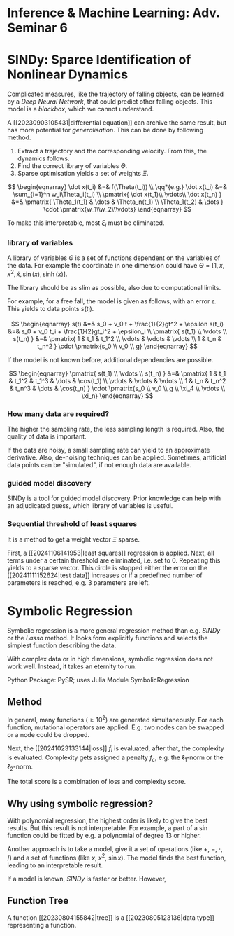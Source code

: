 # Inference & Machine Learning: Adv. Seminar 6
# SINDy: Sparce Identification of Nonlinear Dynamics
Complicated measures, like the trajectory of falling objects, can be learned by a *Deep Neural Network*, that could predict other falling objects. This model is a *blackbox*, which we cannot understand.

A [[20230903105431|differential equation]] can archive the same result, but has more potential for *generalisation*. This can be done by following method.

1. Extract a trajectory and the corresponding velocity. From this, the dynamics follows.
2. Find the correct library of variables $\Theta$.
3. Sparse optimisation yields a set of weights $\Xi$.

$$
\begin{eqnarray}
    \dot x(t_i) &=& f(\Theta(t_i)) \\
    \qq*{e.g.} \dot x(t_i) &=& \sum_{i=1}^n w_i\Theta_i(t_i) \\
    \pmatrix{
            \dot x(t_1)\\
            \vdots\\
            \dot x(t_n)
        } &=&
            \pmatrix{
                \Theta_1(t_1) & \dots & \Theta_n(t_1) \\
                \Theta_1(t_2) & \dots 
            }
            \cdot \pmatrix{w_1\\w_2\\\vdots}
\end{eqnarray}
$$


To make this interpretable, most $\xi_i$ must be eliminated.

### library of variables
A library of variables $\Theta$ is a set of functions dependent on the variables of the data. For example the coordinate in one dimension could have $\Theta=[1, x, x^2, \dot x, \sin(x), \sinh(x)]$.

The library should be as slim as possible, also due to computational limits.

For example, for a free fall, the model is given as follows, with an error $\epsilon$. This yields to data points $s(t_i)$.

$$
\begin{eqnarray}
    s(t) &=& s_0 + v_0 t + \frac{1}{2}gt^2 + \epsilon
    s(t_i) &=& s_0 + v_0 t_i + \frac{1}{2}gt_i^2 + \epsilon_i \\
    \pmatrix{
            s(t_1) \\ \vdots \\ s(t_n)
        } &=&
            \pmatrix{
                1 & t_1 & t_1^2 \\
                \vdots & \vdots & \vdots \\
                1 & t_n & t_n^2
            }
            \cdot \pmatrix{s_0 \\ v_0 \\ g}
\end{eqnarray}
$$

If the model is not known before, additional dependencies are possible.

$$
\begin{eqnarray}
    \pmatrix{
            s(t_1) \\ \vdots \\ s(t_n)
        } &=&
            \pmatrix{
                1 & t_1 & t_1^2 & t_1^3 & \dots & \cos(t_1) \\
                \vdots & \vdots & \vdots \\
                1 & t_n & t_n^2 & t_n^3 & \dots & \cos(t_n)
            }
            \cdot \pmatrix{s_0 \\ v_0 \\ g \\ \xi_4 \\ \vdots \\ \xi_n}
\end{eqnarray}
$$

### How many data are required?
The higher the sampling rate, the less sampling length is required. Also, the quality of data is important.

If the data are noisy, a small sampling rate can yield to an approximate derivative. Also, de-noising techniques can be applied. Sometimes, artificial data points can be "simulated", if not enough data are available.

### guided model discovery
SINDy is a tool for guided model discovery. Prior knowledge can help with an adjudicated guess, which library of variables is useful.

### Sequential threshold of least squares
It is a method to get a weight vector $\Xi$ sparse.

First, a [[20241106141953|least squares]] regression is applied. Next, all terms under a certain threshold are eliminated, i.e. set to $0$. Repeating this yields to a sparse vector. This circle is stopped either the error on the [[20241111152624|test data]] increases or if a predefined number of parameters is reached, e.g. $3$ parameters are left.

# Symbolic Regression
Symbolic regression is a more general regression method than e.g. *SINDy* or the *Lasso* method. It looks form explicitly functions and selects the simplest function describing the data.

With complex data or in high dimensions, symbolic regression does not work well. Instead, it takes an eternity to run.

Python Package: PySR; uses Julia Module SymbolicRegression

## Method
In general, many functions ($\ge 10^2$) are generated simultaneously. For each function, mutational operators are applied. E.g. two nodes can be swapped or a node could be dropped.

Next, the [[20241023133144|loss]] $f_l$ is evaluated, after that, the complexity is evaluated. Complexity gets assigned a penalty $f_c$, e.g. the $\ell_1$-norm or the $\ell_2$-norm.

The total score is a combination of loss and complexity score.

## Why using symbolic regression?
With polynomial regression, the highest order is likely to give the best results. But this result is not interpretable. For example, a part of a  $\sin$ function could be fitted by e.g. a polynomial of degree $13$ or higher.

Another approach is to take a model, give it a set of operations (like $+$, $-$, $\cdot$, $/$) and a set of functions (like $x$, $x^2$, $\sin x$). The model finds the best function, leading to an interpretable result.

If a model is known, *SINDy* is faster or better. However, 

## Function Tree
A function [[20230804155842|tree]] is a [[20230805123136|data type]] representing a function.

